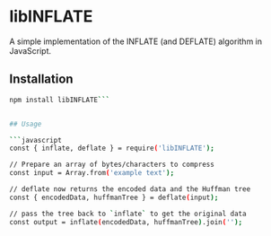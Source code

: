 # libINFLATE

A simple implementation of the INFLATE (and DEFLATE) algorithm in JavaScript.

## Installation

```bash
npm install libINFLATE```


## Usage

```javascript
const { inflate, deflate } = require('libINFLATE');

// Prepare an array of bytes/characters to compress
const input = Array.from('example text');

// deflate now returns the encoded data and the Huffman tree
const { encodedData, huffmanTree } = deflate(input);

// pass the tree back to `inflate` to get the original data
const output = inflate(encodedData, huffmanTree).join('');
```
